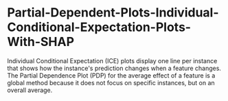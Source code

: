 # Partial-Dependent-Plots-Individual-Conditional-Expectation-Plots-With-SHAP
Individual Conditional Expectation (ICE) plots display one line per instance that shows how the instance's prediction changes when a feature changes. The Partial Dependence Plot (PDP) for the average effect of a feature is a global method because it does not focus on specific instances, but on an overall average.
